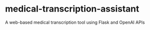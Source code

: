 # medical-transcription-assistant
A web-based medical transcription tool using Flask and OpenAI APIs
